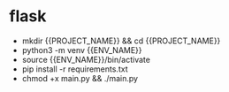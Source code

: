 # flask
- mkdir {{PROJECT_NAME}} && cd {{PROJECT_NAME}}
- python3 -m venv {{ENV_NAME}}
- source {{ENV_NAME}}/bin/activate
- pip install -r requirements.txt
- chmod +x main.py && ./main.py

